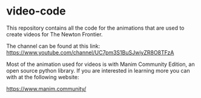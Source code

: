 # video-code
This repository contains all the code for the animations that are used to create videos for The Newton Frontier.

The channel can be found at this link:
https://www.youtube.com/channel/UC7pm3S1BuSJwiyZR8O8TFzA

Most of the animation used for videos is with Manim Community Edition, an open source python library. If you are interested in learning more you can with at the following website:

https://www.manim.community/
